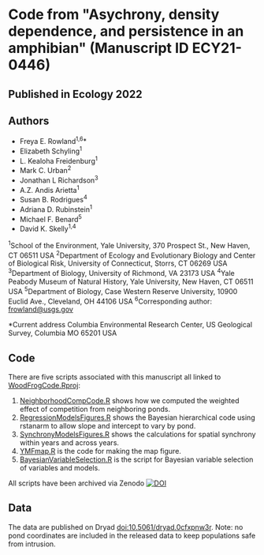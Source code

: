 # Code from "Asychrony, density dependence, and persistence in an amphibian" (Manuscript ID ECY21-0446)
## Published in Ecology 2022

## Authors
- Freya E. Rowland<sup>1,6</sup>*
- Elizabeth Schyling<sup>1</sup>
- L. Kealoha Freidenburg<sup>1</sup>
- Mark C. Urban<sup>2</sup>
- Jonathan L Richardson<sup>3</sup>
- A.Z. Andis Arietta<sup>1</sup>
- Susan B. Rodrigues<sup>4</sup>
- Adriana D. Rubinstein<sup>1</sup>
- Michael F. Benard<sup>5</sup>
- David K. Skelly<sup>1,4</sup>

<sup>1</sup>School of the Environment, Yale University, 370 Prospect St., New Haven, CT 06511 USA
<sup>2</sup>Department of Ecology and Evolutionary Biology and Center of Biological Risk, University of Connecticut, Storrs, CT 06269 USA
<sup>3</sup>Department of Biology, University of Richmond, VA 23173 USA
<sup>4</sup>Yale Peabody Museum of Natural History, Yale University, New Haven, CT 06511 USA
<sup>5</sup>Department of Biology, Case Western Reserve University, 10900 Euclid Ave., Cleveland, OH 44106 USA
<sup>6</sup>Corresponding author: frowland@usgs.gov

*Current address Columbia Environmental Research Center, US Geological Survey, Columbia MO 65201 USA

## Code

There are five scripts associated with this manuscript all linked to [WoodFrogCode.Rproj](code/WoodFrogCode.Rproj):

1) [NeighborhoodCompCode.R](<code/NeighborhoodCompCode.R>) shows how we computed the weighted effect of competition from neighboring ponds.
2) [RegressionModelsFigures.R](<code/RegressionModelsFigures.R>) shows the Bayesian hierarchical code using rstanarm to allow slope and intercept to vary by pond.
3) [SynchronyModelsFigures.R](<code/SynchronyModelsFigures.R>) shows the calculations for spatial synchrony within years and across years.
4) [YMFmap.R](<code/YMFmap.R>) is the code for making the map figure.
5) [BayesianVariableSelection.R](<code/BayesianVariableSelection.R>) is the script for Bayesian variable selection of variables and models.

All scripts have been archived via Zenodo [![DOI](https://zenodo.org/badge/5893576.svg)](https://doi.org/10.5281/zenodo.5893576)

## Data

The data are published on Dryad [doi:10.5061/dryad.0cfxpnw3r](https://doi.org/10.5061/dryad.0cfxpnw3r). Note: no pond coordinates are included in the released data to keep populations safe from intrusion. 
